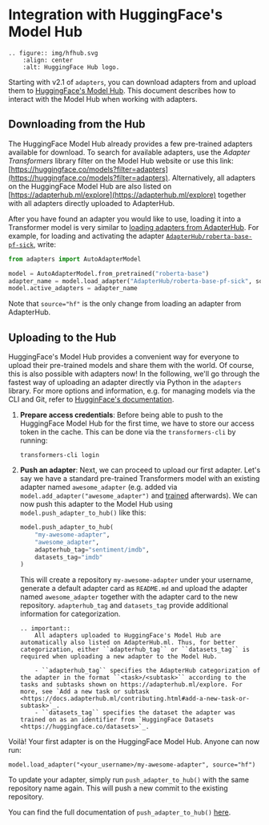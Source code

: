 # Integration with HuggingFace's Model Hub

```{eval-rst}
.. figure:: img/hfhub.svg
    :align: center
    :alt: HuggingFace Hub logo.
```

Starting with v2.1 of `adapters`, you can download adapters from and upload them to [HuggingFace's Model Hub](https://huggingface.co/models).
This document describes how to interact with the Model Hub when working with adapters.

## Downloading from the Hub

The HuggingFace Model Hub already provides a few pre-trained adapters available for download.
To search for available adapters, use the _Adapter Transformers_ library filter on the Model Hub website or use this link: [https://huggingface.co/models?filter=adapters](https://huggingface.co/models?filter=adapters).
Alternatively, all adapters on the HuggingFace Model Hub are also listed on [https://adapterhub.ml/explore](https://adapterhub.ml/explore) together with all adapters directly uploaded to AdapterHub.

After you have found an adapter you would like to use, loading it into a Transformer model is very similar to [loading adapters from AdapterHub](loading.md).
For example, for loading and activating the adapter [`AdapterHub/roberta-base-pf-sick`](https://huggingface.co/AdapterHub/roberta-base-pf-sick), write:
```python
from adapters import AutoAdapterModel

model = AutoAdapterModel.from_pretrained("roberta-base")
adapter_name = model.load_adapter("AdapterHub/roberta-base-pf-sick", source="hf")
model.active_adapters = adapter_name
```
Note that `source="hf"` is the only change from loading an adapter from AdapterHub.

## Uploading to the Hub

HuggingFace's Model Hub provides a convenient way for everyone to upload their pre-trained models and share them with the world.
Of course, this is also possible with adapters now!
In the following, we'll go through the fastest way of uploading an adapter directly via Python in the `adapters` library.
For more options and information, e.g. for managing models via the CLI and Git, refer to [HugginFace's documentation](https://huggingface.co/transformers/model_sharing.html).

1. **Prepare access credentials**: Before being able to push to the HuggingFace Model Hub for the first time, we have to store our access token in the cache.
    This can be done via the `transformers-cli` by running:
    ```
    transformers-cli login
    ```

2. **Push an adapter**: Next, we can proceed to upload our first adapter.
    Let's say we have a standard pre-trained Transformers model with an existing adapter named `awesome_adapter` (e.g. added via `model.add_adapter("awesome_adapter")` and [trained](training.md) afterwards).
    We can now push this adapter to the Model Hub using `model.push_adapter_to_hub()` like this:
    ```python
    model.push_adapter_to_hub(
        "my-awesome-adapter",
        "awesome_adapter",
        adapterhub_tag="sentiment/imdb",
        datasets_tag="imdb"
    )
    ```
    This will create a repository `my-awesome-adapter` under your username, generate a default adapter card as `README.md` and upload the adapter named `awesome_adapter` together with the adapter card to the new repository.
    `adapterhub_tag` and `datasets_tag` provide additional information for categorization.

    ```{eval-rst}
    .. important::
        All adapters uploaded to HuggingFace's Model Hub are automatically also listed on AdapterHub.ml. Thus, for better categorization, either ``adapterhub_tag`` or ``datasets_tag`` is required when uploading a new adapter to the Model Hub.

        - ``adapterhub_tag`` specifies the AdapterHub categorization of the adapter in the format ``<task>/<subtask>`` according to the tasks and subtasks shown on https://adapterhub.ml/explore. For more, see `Add a new task or subtask <https://docs.adapterhub.ml/contributing.html#add-a-new-task-or-subtask>`_.
        - ``datasets_tag`` specifies the dataset the adapter was trained on as an identifier from `HuggingFace Datasets <https://huggingface.co/datasets>`_.
    ```

Voilà! Your first adapter is on the HuggingFace Model Hub.
Anyone can now run:
```
model.load_adapter("<your_username>/my-awesome-adapter", source="hf")
```

To update your adapter, simply run `push_adapter_to_hub()` with the same repository name again. This will push a new commit to the existing repository.

You can find the full documentation of `push_adapter_to_hub()` [here](adapters.hub_mixin.PushAdapterToHubMixin.push_adapter_to_hub).
